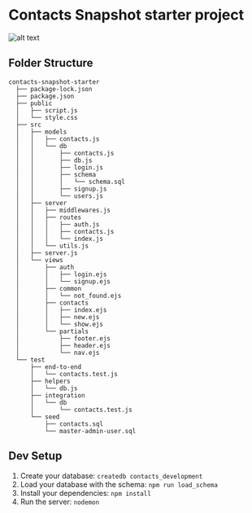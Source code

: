 # Contacts Snapshot starter project
![alt text](Users/debrenamcewen/Desktop/Screen%20Shot%202018-03-27%20at%203.42.45%20PM.png)

## Folder Structure
```
contacts-snapshot-starter
  ├── package-lock.json
  ├── package.json
  ├── public
  │   ├── script.js
  │   └── style.css
  ├── src
  │   ├── models
  │   │   ├── contacts.js
  │   │   └── db
  │   │       ├── contacts.js
  │   │       ├── db.js
  │   │       ├── login.js
  │   │       ├── schema
  │   │       │   └── schema.sql
  │   │       ├── signup.js
  │   │       └── users.js
  │   ├── server
  │   │   ├── middlewares.js
  │   │   ├── routes
  │   │   │   ├── auth.js
  │   │   │   ├── contacts.js
  │   │   │   └── index.js
  │   │   └── utils.js
  │   ├── server.js
  │   └── views
  │       ├── auth
  │       │   ├── login.ejs
  │       │   └── signup.ejs
  │       ├── common
  │       │   └── not_found.ejs
  │       ├── contacts
  │       │   ├── index.ejs
  │       │   ├── new.ejs
  │       │   └── show.ejs
  │       └── partials
  │           ├── footer.ejs
  │           ├── header.ejs
  │           └── nav.ejs
  └── test
      ├── end-to-end
      │   └── contacts.test.js
      ├── helpers
      │   └── db.js
      ├── integration
      │   └── db
      │       └── contacts.test.js
      └── seed
          ├── contacts.sql
          └── master-admin-user.sql
```

## Dev Setup

1. Create your database: `createdb contacts_development`
1. Load your database with the schema: `npm run load_schema`
1. Install your dependencies: `npm install`
1. Run the server: `nodemon`
